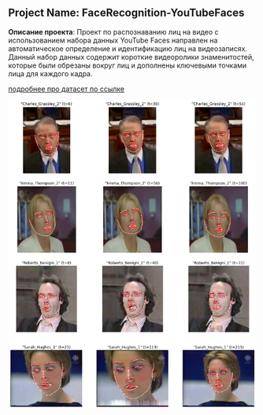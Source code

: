 ## Project Name: FaceRecognition-YouTubeFaces

**Описание проекта**:
Проект по распознаванию лиц на видео с использованием набора данных YouTube Faces направлен на автоматическое определение и идентификацию лиц на видеозаписях. Данный набор данных содержит короткие видеоролики знаменитостей, которые были обрезаны вокруг лиц и дополнены ключевыми точками лица для каждого кадра.

[подробнее про датасет по ссылке](data/YouTube_Faces_DATASET.md)

![Проект по распознаванию лиц](assets/dataset_example_image.png)